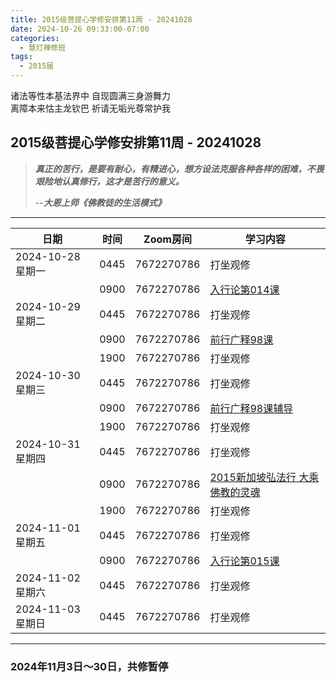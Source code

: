 ```yaml
---
title: 2015级菩提心学修安排第11周 - 20241028
date: 2024-10-26 09:33:00-07:00
categories:
  - 慧灯禅修班
tags:
  - 2015届
---
```

诸法等性本基法界中 自现圆满三身游舞力  
离障本来怙主龙钦巴 祈请无垢光尊常护我

## 2015级菩提心学修安排第11周 - 20241028

> *__真正的苦行，是要有耐心，有精进心，想方设法克服各种各样的困难，不畏艰险地认真修行，这才是苦行的意义。__*
>
> --***大恩上师《佛教徒的生活模式》***

---

|日期 |时间|Zoom房间|学习内容|
|--|--|--|--|
| 2024-10-28 星期一|0445|7672270786|打坐观修|
| |0900|7672270786|[入行论第014课](https://huidengchanxiu.net/refs/rxl/01#第十四节课) |
| 2024-10-29 星期二 |0445|7672270786|打坐观修|
|   |0900|7672270786| [前行广释98课](https://huidengchanxiu.net/refs/qxgs/qxgs-09ptx/#前行广释第098课) |
|   |1900|7672270786|打坐观修|
| 2024-10-30 星期三  |0445|7672270786|打坐观修|
|   |0900|7672270786| [前行广释98课辅导](https://huidengchanxiu.net/refs/qxgs/fudao/qxgsfd-09ptx/#前行广释第098课辅导) |
|   |1900|7672270786| 打坐观修 |
| 2024-10-31 星期四|0445|7672270786|打坐观修|
|   |0900|7672270786| [2015新加坡弘法行 大乘佛教的灵魂](https://www.fohuifayu.com/index.php/huideng-jiangtang/fofa-jianxiu/puti-xin/9780-l15101) |
|   |1900|7672270786|打坐观修|
| 2024-11-01 星期五|0445|7672270786|打坐观修|
|   |0900|7672270786| [入行论第015课](https://huidengchanxiu.net/refs/rxl/01#第十五节课) |
| 2024-11-02 星期六|0445|7672270786|打坐观修|
| 2024-11-03 星期日|0445|7672270786|打坐观修|

---

### 2024年11月3日～30日，共修暂停
